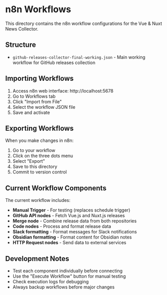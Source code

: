 # n8n Workflows

This directory contains the n8n workflow configurations for the Vue & Nuxt News Collector.

## Structure

- `github-releases-collector-final-working.json` - Main working workflow for GitHub releases collection

## Importing Workflows

1. Access n8n web interface: http://localhost:5678
2. Go to Workflows tab
3. Click "Import from File"
4. Select the workflow JSON file
5. Save and activate

## Exporting Workflows

When you make changes in n8n:
1. Go to your workflow
2. Click on the three dots menu
3. Select "Export"
4. Save to this directory
5. Commit to version control

## Current Workflow Components

The current workflow includes:
- **Manual Trigger** - For testing (replaces schedule trigger)
- **GitHub API nodes** - Fetch Vue.js and Nuxt.js releases
- **Merge node** - Combine release data from both repositories
- **Code nodes** - Process and format release data
- **Slack formatting** - Format messages for Slack notifications
- **Obsidian formatting** - Format content for Obsidian notes
- **HTTP Request nodes** - Send data to external services

## Development Notes

- Test each component individually before connecting
- Use the "Execute Workflow" button for manual testing
- Check execution logs for debugging
- Always backup workflows before major changes